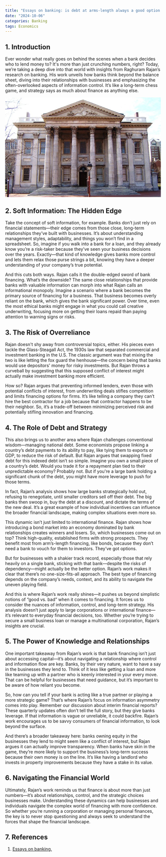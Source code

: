 ```yaml
---
title: "Essays on banking: is debt at arms-length always a good option for your business?"
date: "2024-10-06"
categories: Banking
tags: Economics
---
```


## 1. Introduction

Ever wonder what really goes on behind the scenes when a bank decides who to lend money to? It's more than just crunching numbers, right? Today, we’re taking a deep dive into that world with insights from Raghuram Rajan’s research on banking. His work unveils how banks think beyond the balance sheet, diving into their relationships with businesses and emphasizing the often-overlooked aspects of information control. It’s like a long-term chess game, and strategy says as much about finance as anything else.

<img src="/assets/images/essaysonbanking/FirstBankofUS00_crop.jpg" alt="AI"/>

## 2. Soft Information: The Hidden Edge

Take the concept of soft information, for example. Banks don’t just rely on financial statements—their edge comes from those close, long-term relationships they’ve built with businesses. It’s about understanding management styles, adaptability, and things you won’t find in a spreadsheet. So, imagine if you walk into a bank for a loan, and they already know you’re a risk-taker because they’ve seen your business decisions over the years. Exactly—that kind of knowledge gives banks more control and lets them relax those purse strings a bit, knowing they have a deeper understanding of your company’s true potential.

And this cuts both ways. Rajan calls it the double-edged sword of bank financing. What’s the downside? The same close relationships that provide banks with valuable information can morph into what Rajan calls an informational monopoly. Imagine a scenario where a bank becomes the primary source of financing for a business. That business becomes overly reliant on the bank, which gives the bank significant power. Over time, even the most ethical banks might engage in what you could call creative underwriting, focusing more on getting their loans repaid than paying attention to warning signs or risks.

## 3. The Risk of Overreliance

Rajan doesn't shy away from controversial topics, either. His pieces even tackle the Glass-Steagall Act, the 1930s law that separated commercial and investment banking in the U.S. The classic argument was that mixing the two is like letting the fox guard the henhouse—the concern being that banks would use depositors' money for risky investments. But Rajan throws a curveball by suggesting that this supposed conflict of interest might actually make investment banking more efficient.

How so? Rajan argues that preventing informed lenders, even those with potential conflicts of interest, from underwriting deals stifles competition and limits financing options for firms. It’s like telling a company they can’t hire the best contractor for a job because that contractor happens to be their neighbor. So, it’s a trade-off between minimizing perceived risk and potentially stifling innovation and financing.

## 4. The Role of Debt and Strategy

This also brings us to another area where Rajan challenges conventional wisdom—managing national debt. Some economists propose linking a country’s debt payments to its ability to pay, like tying them to exports or GDP, to reduce the risk of default. But Rajan argues that swapping fixed debt for this indexed debt isn’t so simple. Imagine you own a small piece of a country’s debt. Would you trade it for a repayment plan tied to their unpredictable economy? Probably not. But if you're a large bank holding a significant chunk of the debt, you might have more leverage to push for those terms.

In fact, Rajan’s analysis shows how large banks strategically hold out, refusing to renegotiate, until smaller creditors sell off their debt. The big banks then swoop in, buy the debt at a discount, and dictate the terms of the new deal. It’s a great example of how individual incentives can influence the broader financial landscape, making complex situations even more so.

This dynamic isn’t just limited to international finance. Rajan shows how introducing a bond market into an economy dominated by bank relationships creates winners and losers. So, which businesses come out on top? Think high-quality, established firms with strong prospects. They benefit most from arm’s-length financing, like bonds, because they don’t need a bank to vouch for them to investors. They’ve got options.

But for businesses with a shakier track record, especially those that rely heavily on a single bank, sticking with that bank—despite the risks of dependency—might actually be the better option. Rajan’s work makes it clear that there’s no one-size-fits-all approach. The best type of financing depends on the company’s needs, context, and its ability to navigate the uneven playing field.

And this is where Rajan’s work really shines—it pushes us beyond simplistic notions of “good vs. bad” when it comes to financing. It forces us to consider the nuances of information, control, and long-term strategy. His analysis doesn’t just apply to large corporations or international finance—it’s relevant to everyday financial decisions, too. Whether you’re trying to secure a small business loan or manage a multinational corporation, Rajan’s insights are crucial.

## 5. The Power of Knowledge and Relationships

One important takeaway from Rajan’s work is that bank financing isn’t just about accessing capital—it’s about navigating a relationship where control and information flow are key. Banks, by their very nature, want to have a say in the businesses they lend to. Think of it less like getting a loan and more like teaming up with a partner who is keenly interested in your every move. That can be helpful for businesses that need guidance, but it’s important to be aware of how reliant you become.

So, how can you tell if your bank is acting like a true partner or playing a more strategic game? That’s where Rajan’s focus on information asymmetry comes into play. Remember our discussion about interim financial reports? These quarterly updates often don’t tell the full story, but they give banks leverage. If that information is vague or unreliable, it could backfire. Rajan’s work encourages us to be savvy consumers of financial information, to look beyond the surface.

And there’s a broader takeaway here: banks owning equity in the businesses they lend to might seem like a conflict of interest, but Rajan argues it can actually improve transparency. When banks have skin in the game, they’re more likely to support the business’s long-term success because their own money is on the line. It’s like having a landlord who invests in property improvements because they have a stake in its value.

## 6. Navigating the Financial World

Ultimately, Rajan’s work reminds us that finance is about more than just numbers—it’s about relationships, control, and the strategic choices businesses make. Understanding these dynamics can help businesses and individuals navigate the complex world of financing with more confidence. So whether you’re running a corporation or managing personal finances, the key is to never stop questioning and always seek to understand the forces that shape the financial landscape.

## 7. References

1.  [Essays on banking.](https://dspace.mit.edu/handle/1721.1/13883)
